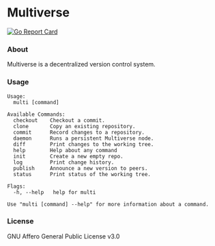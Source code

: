 # Multiverse

[![Go Report Card](https://goreportcard.com/badge/github.com/yondero/go-multiverse)](https://goreportcard.com/report/github.com/yondero/go-multiverse)

### About

Multiverse is a decentralized version control system.

### Usage

```
Usage:
  multi [command]

Available Commands:
  checkout    Checkout a commit.
  clone       Copy an existing repository.
  commit      Record changes to a repository.
  daemon      Runs a persistent Multiverse node.
  diff        Print changes to the working tree.
  help        Help about any command
  init        Create a new empty repo.
  log         Print change history.
  publish     Announce a new version to peers.
  status      Print status of the working tree.

Flags:
  -h, --help   help for multi

Use "multi [command] --help" for more information about a command.
```

### License

GNU Affero General Public License v3.0